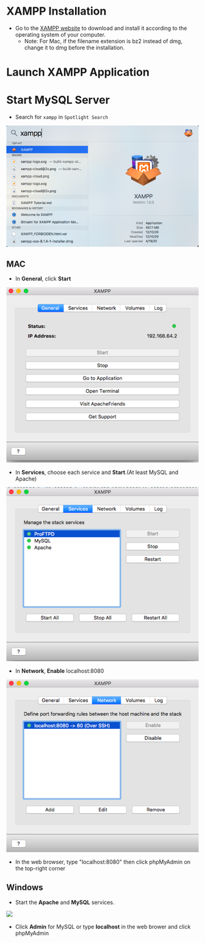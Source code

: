 # XAMPP Installation
+ Go to the [XAMPP website](https://www.apachefriends.org/index.html) to download and install it according to the operating system of your computer.
  - Note: For Mac, if the filename extension is bz2 instead of dmg, change it to dmg before the installation.
# Launch XAMPP Application
# Start MySQL Server
+ Search for `xampp` in `Spotlight Search`

![xampp0](../Resources/xampp0.png)

## MAC
+ In **General**, click **Start**

![xampp1](../Resources/xampp1.png)

+ In **Services**, choose each service and **Start**.(At least MySQL and Apache)

![xampp2](../Resources/xampp2.png)

+ In **Network**, **Enable** localhost:8080

![xampp3](../Resources/xampp3.png)

+ In the web browser, type "localhost:8080" then click phpMyAdmin on the top-right corner



## Windows
+ Start the **Apache** and **MySQL** services.

![](https://a.fsdn.com/con/app/proj/xampp/screenshots/Screen%20Shot%202016-02-19%20at%2016.png/max/max/1)

+ Click **Admin** for MySQL or type **localhost** in the web brower and click phpMyAdmin
